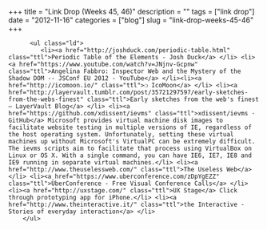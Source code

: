 +++
title = "Link Drop (Weeks 45, 46)"
description = ""
tags = ["link drop"]
date = "2012-11-16"
categories = ["blog"]
slug = "link-drop-weeks-45-46"
+++



          <ul class="ld">
             <li><a href="http://joshduck.com/periodic-table.html" class="ttl">Periodic Table of the Elements - Josh Duck</a> </li> <li><a href="https://www.youtube.com/watch?v=JNjnv-Gcpnw" class="ttl">Angelina Fabbro: Inspector Web and the Mystery of the Shadow DOM -- JSConf EU 2012 - YouTube</a> </li><li><a href="http://icomoon.io/" class="ttl">❍ IcoMoon</a> </li> <li><a href="http://layervault.tumblr.com/post/35721297597/early-sketches-from-the-webs-finest" class="ttl">Early sketches from the web's finest — LayerVault Blog</a> </li> <li><a href="https://github.com/xdissent/ievms" class="ttl">xdissent/ievms · GitHub</a> Microsoft provides virtual machine disk images to facilitate website testing in multiple versions of IE, regardless of the host operating system. Unfortunately, setting these virtual machines up without Microsoft's VirtualPC can be extremely difficult. The ievms scripts aim to facilitate that process using VirtualBox on Linux or OS X. With a single command, you can have IE6, IE7, IE8 and IE9 running in separate virtual machines.</li> <li><a href="http://www.theuselessweb.com/" class="ttl">The Useless Web</a> </li> <li><a href="https://www.uberconference.com/zDpYgEZZ" class="ttl">ÜberConference - Free Visual Conference Calls</a> </li> <li><a href="http://uxstage.com/" class="ttl">UX Stage</a> Click through prototyping app for iPhone.</li> <li><a href="http://www.theinteractive.it/" class="ttl">the Interactive - Stories of everyday interaction</a> </li>
        </ul>
    
  
